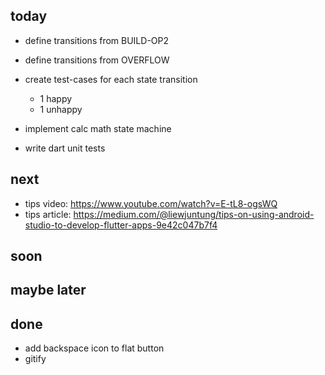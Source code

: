 ## today 

- define transitions from BUILD-OP2
- define transitions from OVERFLOW

- create test-cases for each state transition
    - 1 happy 
    - 1 unhappy
    
- implement calc math state machine
- write dart unit tests


## next

- tips video: https://www.youtube.com/watch?v=E-tL8-ogsWQ
- tips article: https://medium.com/@liewjuntung/tips-on-using-android-studio-to-develop-flutter-apps-9e42c047b7f4  

## soon 


## maybe later


## done

- add backspace icon to flat button 
- gitify 

